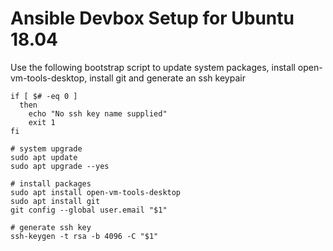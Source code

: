 # Ansible Devbox Setup for Ubuntu 18.04 


Use the following bootstrap script to update system packages, install open-vm-tools-desktop, install git and generate an ssh keypair

```
if [ $# -eq 0 ]
  then
    echo "No ssh key name supplied"
    exit 1
fi

# system upgrade
sudo apt update
sudo apt upgrade --yes

# install packages
sudo apt install open-vm-tools-desktop
sudo apt install git
git config --global user.email "$1"

# generate ssh key
ssh-keygen -t rsa -b 4096 -C "$1"
```